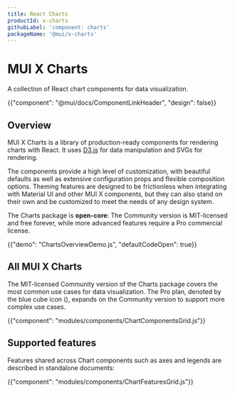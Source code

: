```yaml
---
title: React Charts
productId: x-charts
githubLabel: 'component: charts'
packageName: '@mui/x-charts'
---
```


# MUI X Charts

<p class="description">A collection of React chart components for data visualization.</p>

{{"component": "@mui/docs/ComponentLinkHeader", "design": false}}

## Overview

MUI X Charts is a library of production-ready components for rendering charts with React.
It uses [D3.js](https://d3js.org/) for data manipulation and SVGs for rendering.

The components provide a high level of customization, with beautiful defaults as well as extensive configuration props and flexible composition options.
Theming features are designed to be frictionless when integrating with Material UI and other MUI X components, but they can also stand on their own and be customized to meet the needs of any design system.

The Charts package is **open-core**: The Community version is MIT-licensed and free forever, while more advanced features require a Pro commercial license.

{{"demo": "ChartsOverviewDemo.js", "defaultCodeOpen": true}}

## All MUI X Charts

The MIT-licensed Community version of the Charts package covers the most common use cases for data visualization.
The Pro plan, denoted by the blue cube icon (<span class="plan-pro"></span>), expands on the Community version to support more complex use cases.

{{"component": "modules/components/ChartComponentsGrid.js"}}

## Supported features

Features shared across Chart components such as axes and legends are described in standalone documents:

{{"component": "modules/components/ChartFeaturesGrid.js"}}
